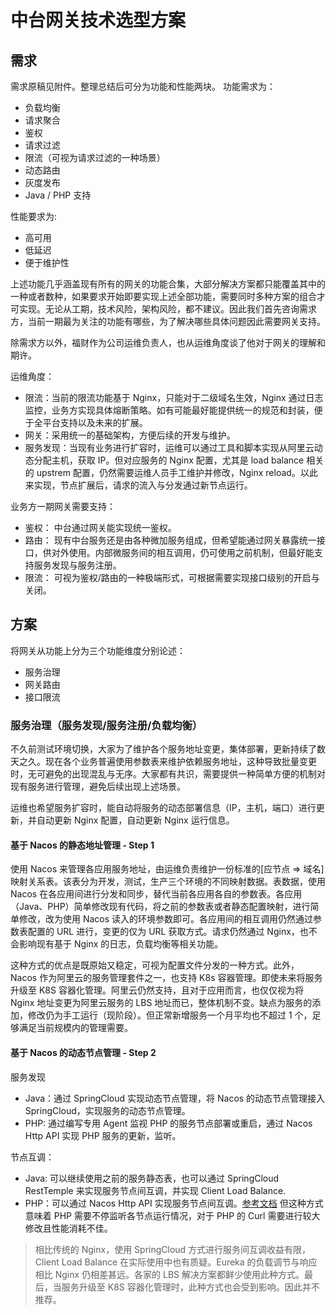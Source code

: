 # 中台网关技术选型方案

## 需求

需求原稿见附件。整理总结后可分为功能和性能两块。
功能需求为：

- 负载均衡
- 请求聚合
- 鉴权
- 请求过滤
- 限流（可视为请求过滤的一种场景）
- 动态路由
- 灰度发布
- Java / PHP 支持

性能要求为:

- 高可用
- 低延迟
- 便于维护性

上述功能几乎涵盖现有所有的网关的功能合集，大部分解决方案都只能覆盖其中的一种或者数种，如果要求开始即要实现上述全部功能，需要同时多种方案的组合才可实现。无论从工期，技术风险，架构风险，都不建议。因此我们首先咨询需求方，当前一期最为关注的功能有哪些，为了解决哪些具体问题因此需要网关支持。

除需求方以外，福财作为公司运维负责人，也从运维角度谈了他对于网关的理解和期许。

运维角度：

- 限流：当前的限流功能基于 Nginx，只能对于二级域名生效，Nginx 通过日志监控，业务方实现具体熔断策略。如有可能最好能提供统一的规范和封装，便于全平台支持以及未来的扩展。
- 网关：采用统一的基础架构，方便后续的开发与维护。
- 服务发现：当现有业务进行扩容时，运维可以通过工具和脚本实现从阿里云动态分配主机，获取 IP。但对应服务的 Nginx 配置，尤其是 load balance 相关的 upstrem 配置，仍然需要运维人员手工维护并修改，Nginx reload。以此来实现，节点扩展后，请求的流入与分发通过新节点运行。

业务方一期网关需要支持：

- 鉴权： 中台通过网关能实现统一鉴权。
- 路由： 现有中台服务还是由各种微加服务组成，但希望能通过网关暴露统一接口，供对外使用。内部微服务间的相互调用，仍可使用之前机制，但最好能支持服务发现与服务注册。
- 限流： 可视为鉴权/路由的一种极端形式，可根据需要实现接口级别的开启与关闭。

## 方案

将网关从功能上分为三个功能维度分别论述：

- 服务治理
- 网关路由
- 接口限流

### 服务治理（服务发现/服务注册/负载均衡）

不久前测试环境切换，大家为了维护各个服务地址变更，集体部署，更新持续了数天之久。现在各个业务普遍使用参数表来维护依赖服务地址，这种导致批量变更时，无可避免的出现混乱与无序。大家都有共识，需要提供一种简单方便的机制对现有服务进行管理，避免后续出现上述场景。

运维也希望服务扩容时，能自动将服务的动态部署信息（IP，主机，端口）进行更新，并自动更新 Nginx 配置，自动更新 Nginx 运行信息。

#### 基于 Nacos 的静态地址管理 - Step 1

使用 Nacos 来管理各应用服务地址，由运维负责维护一份标准的[应节点 => 域名]映射关系表。该表分为开发，测试，生产三个环境的不同映射数据。表数据，使用 Nacos 在各应用间进行分发和同步，替代当前各应用各自的参数表。各应用（Java、PHP）简单修改现有代码，将之前的参数表或者静态配置映射，进行简单修改，改为使用 Nacos 读入的环境参数即可。各应用间的相互调用仍然通过参数表配置的 URL 进行，变更的仅为 URL 获取方式。请求仍然通过 Nginx，也不会影响现有基于 Nginx 的日志，负载均衡等相关功能。

这种方式的优点是既原始又稳定，可视为配置文件分发的一种方式。此外，Nacos 作为阿里云的服务管理套件之一，也支持 K8s 容器管理。即使未来将服务升级至 K8S 容器化管理。阿里云仍然支持，且对于应用而言，也仅仅视为将 Nginx 地址变更为阿里云服务的 LBS 地址而已，整体机制不变。缺点为服务的添加，修改仍为手工运行（现阶段）。但正常新增服务一个月平均也不超过 1 个，足够满足当前规模内的管理需要。

#### 基于 Nacos 的动态节点管理 - Step 2

服务发现

- Java：通过 SpringCloud 实现动态节点管理，将 Nacos 的动态节点管理接入 SpringCloud，实现服务的动态节点管理。
- PHP: 通过编写专用 Agent 监视 PHP 的服务节点部署或重启，通过 Nacos Http API 实现 PHP 服务的更新，监听。

节点互调：

- Java: 可以继续使用之前的服务静态表，也可以通过 SpringCloud RestTemple 来实现服务节点间互调，并实现 Client Load Balance.
- PHP：可以通过  Nacos Http API 实现服务节点间互调。[参考文档](https://docs.ktvme.com/project-17/doc-55/) 但这种方式意味着 PHP 需要不停监听各节点运行情况，对于 PHP 的 Curl 需要进行较大修改且性能消耗不佳。

> 相比传统的 Nginx，使用 SpringCloud 方式进行服务间互调收益有限，Client Load Balance 在实际使用中也有质疑。Eureka 的负载调节与响应相比 Nginx 仍相差甚远。各家的 LBS 解决方案都鲜少使用此种方式。最后，当服务升级至 K8S 容器化管理时，此种方式也会受到影响。因此并不推荐。


